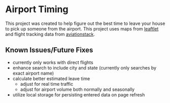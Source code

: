 # Airport Timing
This project was created to help figure out the best time to leave your house to pick up someone from the airport. This project uses maps from [leaftlet](https://leafletjs.com/) and flight tracking data from [aviationstack](https://aviationstack.com/).

## Known Issues/Future Fixes
- currently only works with direct flights
- enhance search to include city and state (currently only searches by exact airport name)
- calculate better estimated leave time
	- adjust for real time traffic
	- adjust for airport volume both normally and seasonally
- utilize local storage for persisting entered data on page refresh